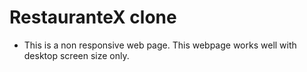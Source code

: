 # RestauranteX clone

- This is a non responsive web page. This webpage works well with desktop screen size only.


